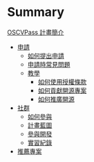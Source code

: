 # Summary

[OSCVPass 計畫簡介](README.md)

- [申請](apply-for.md)
  - [如何提出申請](apply-for-oscvpass.md)
  - [申請時常見問題](apply-for-qa.md)
  - [教學]()
    - [如何使用授權條款]()
    - [如何貢獻開源專案]()
    - [如何推廣開源]()
- [社群](community.md)
  - [如何參與](community-contribute.md)
  - [計畫藍圖](roadmap.md)
  - [參與開發](development.md)
  - [實習紀錄](intern.md)
- [推薦專案]()